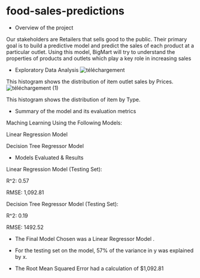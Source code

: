 # food-sales-predictions
* Overview of the project
  
Our stakeholders are Retailers that sells good to the public. 
Their primary goal is to build a predictive model and predict the sales of each product at a particular outlet. Using this model, BigMart will try to understand the properties of products and outlets which play a key role in increasing sales

* Exploratory Data Analysis
![téléchargement](https://github.com/ahmedaouadi91/food-sales-predictions/assets/137283070/d23b06f3-7858-448e-bddd-c8a332f7878a)

This histogram shows the distribution of item outlet sales by Prices.
![téléchargement (1)](https://github.com/ahmedaouadi91/food-sales-predictions/assets/137283070/cdf9277d-532a-4ab4-88b5-267a25e10f1e)

This histogram shows the distribution of item by Type.

* Summary of the model and its evaluation metrics

 Maching Learning Using the Following Models:
  
  Linear Regression Model
  
  Decision Tree Regressor Model

 *  Models Evaluated & Results
  
Linear Regression Model (Testing Set):

R^2: 0.57

RMSE: 1,092.81

Decision Tree Regressor Model (Testing Set):

R^2: 0.19

RMSE: 1492.52

* The Final Model Chosen was a Linear Regressor Model .

* For the testing set on the model, 57% of the variance in y was explained by x.

* The Root Mean Squared Error had a calculation of $1,092.81


  
  
